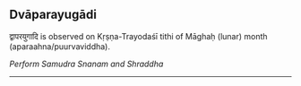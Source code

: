 ## Dvāparayugādi
द्वापरयुगादि is observed on Kṛṣṇa-Trayodaśī tithi of Māghaḥ (lunar) month (aparaahna/puurvaviddha).

_Perform Samudra Snanam and Shraddha_

---
